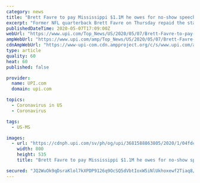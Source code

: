 ```yaml
---
category: news
title: "Brett Favre to pay Mississippi $1.1M he owes for no-show speeches"
excerpt: "Former NFL quarterback Brett Favre on Thursday repaid the state of Mississippi $500,000 of the $1.1 million he owed for speeches he never delivered and committed to paying the remainder in coming months."
publishedDateTime: 2020-05-07T17:09:00Z
webUrl: "https://www.upi.com/Top_News/US/2020/05/07/Brett-Favre-to-pay-Mississippi-11M-he-owes-for-no-show-speeches/3681588863805/"
ampWebUrl: "https://www.upi.com/amp/Top_News/US/2020/05/07/Brett-Favre-to-pay-Mississippi-11M-he-owes-for-no-show-speeches/3681588863805/"
cdnAmpWebUrl: "https://www-upi-com.cdn.ampproject.org/c/s/www.upi.com/amp/Top_News/US/2020/05/07/Brett-Favre-to-pay-Mississippi-11M-he-owes-for-no-show-speeches/3681588863805/"
type: article
quality: 60
heat: 60
published: false

provider:
  name: UPI.com
  domain: upi.com

topics:
  - Coronavirus in US
  - Coronavirus

tags:
  - US-MS

images:
  - url: "https://cdnph.upi.com/sv/ph/og/upi/3681588863805/2020/1/04fdc3b1d482c0d00a9a216cb41a404b/v1.5/Brett-Favre-to-pay-Mississippi-11M-he-owes-for-no-show-speeches.jpg"
    width: 800
    height: 535
    title: "Brett Favre to pay Mississippi $1.1M he owes for no-show speeches"

secured: "JQ2WuOk9qDsraKlol7kXPDP9126q9OcSQ5dVbtIoxW5iNlUkhoxewf2Tiaq8/9vkl6z1gVh+n/bie7KphoOvpuLloh/IsVDXhhEgyqogrk2V8miIfD9xmJV1/XJLcEOcqpCzMQ88J8uhaLe608dOIXrJUTE2lFyfw4ZTguUTbwnmdyQmM7kCMIejI8qdSn8YsEi5EM1s+c4q8S1OBoSEhqDeXvlnH9kC9aKcRHrPb5w/eUib8fmaTUmsSthAiYJuj9pouTHEaaFbS4dR03v8j6oxBlaGR/EybpJ6/XEo51iwulQ1GUlQn9S1RWIBnRzN;xm67m2/BwnDd3uLhhHEMlg=="
---
```


